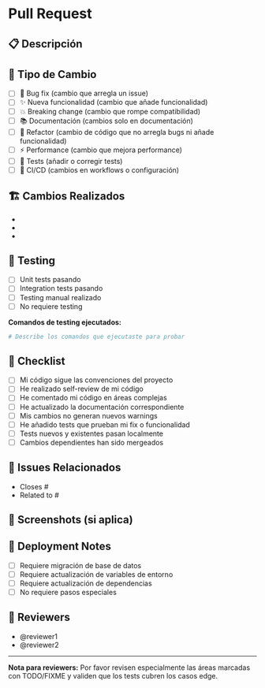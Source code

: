 # Pull Request

## 📋 Descripción
<!-- Describe brevemente qué cambios introduces y por qué -->

## 🎯 Tipo de Cambio
<!-- Marca con 'x' el tipo de cambio que aplica -->
- [ ] 🐛 Bug fix (cambio que arregla un issue)
- [ ] ✨ Nueva funcionalidad (cambio que añade funcionalidad)
- [ ] 💥 Breaking change (cambio que rompe compatibilidad)
- [ ] 📚 Documentación (cambios solo en documentación)
- [ ] 🔧 Refactor (cambio de código que no arregla bugs ni añade funcionalidad)
- [ ] ⚡ Performance (cambio que mejora performance)
- [ ] 🧪 Tests (añadir o corregir tests)
- [ ] 🔨 CI/CD (cambios en workflows o configuración)

## 🏗️ Cambios Realizados
<!-- Lista detallada de cambios -->
- 
- 
- 

## 🧪 Testing
<!-- Describe cómo has probado los cambios -->
- [ ] Unit tests pasando
- [ ] Integration tests pasando
- [ ] Testing manual realizado
- [ ] No requiere testing

**Comandos de testing ejecutados:**
```bash
# Describe los comandos que ejecutaste para probar
```

## 📝 Checklist
<!-- Marca todos los items que aplican -->
- [ ] Mi código sigue las convenciones del proyecto
- [ ] He realizado self-review de mi código
- [ ] He comentado mi código en áreas complejas
- [ ] He actualizado la documentación correspondiente
- [ ] Mis cambios no generan nuevos warnings
- [ ] He añadido tests que prueban mi fix o funcionalidad
- [ ] Tests nuevos y existentes pasan localmente
- [ ] Cambios dependientes han sido mergeados

## 🔗 Issues Relacionados
<!-- Enlaza issues relacionados usando "Closes #123" o "Fixes #123" -->
- Closes #
- Related to #

## 📸 Screenshots (si aplica)
<!-- Añade screenshots para cambios en UI -->

## 🚀 Deployment Notes
<!-- Instrucciones especiales para deployment o configuración -->
- [ ] Requiere migración de base de datos
- [ ] Requiere actualización de variables de entorno
- [ ] Requiere actualización de dependencias
- [ ] No requiere pasos especiales

## 👥 Reviewers
<!-- @menciona a los reviewers específicos si es necesario -->
- @reviewer1
- @reviewer2

---
**Nota para reviewers:** Por favor revisen especialmente las áreas marcadas con TODO/FIXME y validen que los tests cubren los casos edge.